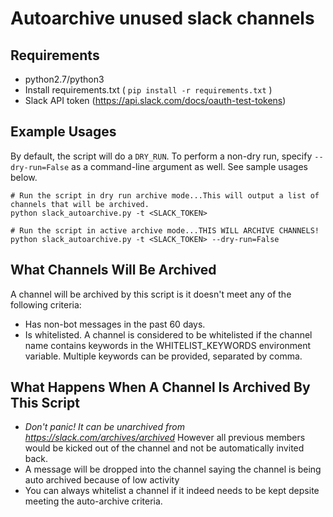 # Autoarchive unused slack channels

## Requirements

- python2.7/python3
- Install requirements.txt ( `pip install -r requirements.txt` )
- Slack API token (https://api.slack.com/docs/oauth-test-tokens)

## Example Usages

By default, the script will do a `DRY_RUN`. To perform a non-dry run, specify `--dry-run=False` as a command-line argument as well. See sample usages below.

```
# Run the script in dry run archive mode...This will output a list of channels that will be archived.
python slack_autoarchive.py -t <SLACK_TOKEN>

# Run the script in active archive mode...THIS WILL ARCHIVE CHANNELS!
python slack_autoarchive.py -t <SLACK_TOKEN> --dry-run=False
```

## What Channels Will Be Archived

A channel will be archived by this script is it doesn't meet any of the following criteria:

- Has non-bot messages in the past 60 days.
- Is whitelisted. A channel is considered to be whitelisted if the channel name contains keywords in the WHITELIST_KEYWORDS environment variable. Multiple keywords can be provided, separated by comma.

## What Happens When A Channel Is Archived By This Script

- *Don't panic! It can be unarchived from https://slack.com/archives/archived* However all previous members would be kicked out of the channel and not be automatically invited back.
- A message will be dropped into the channel saying the channel is being auto archived because of low activity
- You can always whitelist a channel if it indeed needs to be kept depsite meeting the auto-archive criteria.
